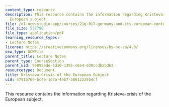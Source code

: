 ```yaml
---
content_type: resource
description: This resource contains the information regarding Kristeva-crisis of the
  European subject.
file: /ol-ocw-studio-app/courses/21g-017-germany-and-its-european-context-fall-2002/4791b766bc451e3a4eb7586122a5b4cf_MIT21G_017F02_lec_6_2.pdf
file_size: 537790
file_type: application/pdf
learning_resource_types:
- Lecture Notes
license: https://creativecommons.org/licenses/by-nc-sa/4.0/
ocw_type: OCWFile
parent_title: Lecture Notes
parent_type: CourseSection
parent_uid: 9e895ede-5d10-1395-c6e4-d39ccdbabd63
resourcetype: Document
title: Kristeva-Crisis of the European Subject
uid: 4791b766-bc45-1e3a-4eb7-586122a5b4cf
---
```

This resource contains the information regarding Kristeva-crisis of the European subject.